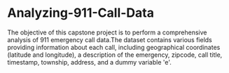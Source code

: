 # Analyzing-911-Call-Data
The objective of this capstone project is to perform a comprehensive analysis of 911 emergency call data.The dataset contains various fields providing information about each call, including geographical coordinates (latitude and longitude), a description of the emergency, zipcode, call title, timestamp, township, address, and a dummy variable 'e'.
